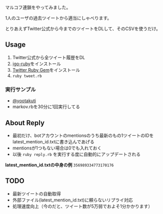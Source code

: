 マルコフ連鎖をやってみました。

1人のユーザの過去ツイートから適当にしゃべります。

とりあえずTwitter公式から今までのツイートをDLして、そのCSVを使うだけ。

## Usage
1. Twitter公式から全ツイート履歴をDL
2. [igo-ruby](https://github.com/kyow/igo-ruby)をインストール
3. [Twitter Ruby Gem](https://github.com/sferik/twitter)をインストール
4. `ruby tweet.rb`

### 実行サンプル
- [@yootakuti](https://twitter.com/yootakuti)
- markov.rbを30分に1回実行してる

## About Reply
- 最初だけ、botアカウントのmentionsのうち最新のもの1ツイートのIDをlatest_mention_id.txtに書き込んであげる
- mentionsが1つもない場合は0でも入れておく
- 以後 `ruby reply.rb` を実行する度に自動的にアップデートされる

**latest\_mention\_id.txtの中身の例**
`356989334773170176`

## TODO
- 最新ツイートの自動取得
- 外部ファイル(latest_mention_id.txt)に頼らないリプライ対応
- 処理速度向上（今のだと、ツイート数が5万弱でおよそ1分かかります）

